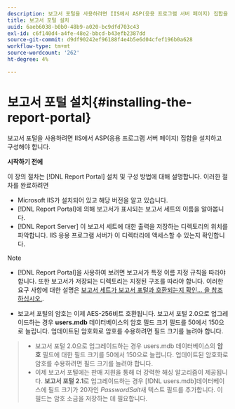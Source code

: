 ```yaml
---
description: 보고서 포털을 사용하려면 IIS에서 ASP(응용 프로그램 서버 페이지) 집합을 설치하고 구성해야 합니다.
title: 보고서 포털 설치
uuid: 6aeb6038-b0b0-48b9-a020-bc9dfd703c43
exl-id: c6f140d4-a4fe-48e2-bbcd-b43efb2387dd
source-git-commit: d9df90242ef96188f4e4b5e6d04cfef196b0a628
workflow-type: tm+mt
source-wordcount: '262'
ht-degree: 4%

---
```


# 보고서 포털 설치{#installing-the-report-portal}

보고서 포털을 사용하려면 IIS에서 ASP(응용 프로그램 서버 페이지) 집합을 설치하고 구성해야 합니다.

**시작하기 전에**

이 장의 절차는 [!DNL Report Portal] 설치 및 구성 방법에 대해 설명합니다. 이러한 절차를 완료하려면

* Microsoft IIS가 설치되어 있고 해당 버전을 알고 있습니다.
* [!DNL Report Portal]에 의해 보고서가 표시되는 보고서 세트의 이름을 알아봅니다.
* [!DNL Report Server] 이 보고서 세트에 대한 출력을 저장하는 디렉토리의 위치를 파악합니다. IIS 응용 프로그램 서버가 이 디렉터리에 액세스할 수 있는지 확인합니다.

>[!NOTE]
>
>* [!DNL Report Portal]을 사용하여 보려면 보고서가 특정 이름 지정 규칙을 따라야 합니다. 또한 보고서가 저장되는 디렉토리는 지정된 구조를 따라야 합니다. 이러한 요구 사항에 대한 설명은 [보고서 세트가 보고서 포털과 호환되는지 확인... 을 참조하십시오.](../../../home/c-rpt-oview/c-install-rpt-port/c-rpt-port-user-inter.md#section-2b141e5d198a4bbea455699126c24706).
   >
   >
* 보고서 포털의 암호는 이제 AES-256비트 호환됩니다. 보고서 포털 2.0으로 업그레이드하는 경우 **users.mdb** 데이터베이스의 암호 필드 크기 필드를 50에서 150으로 늘립니다. 업데이트된 암호화로 암호를 수용하려면 필드 크기를 늘려야 합니다.
>* 보고서 포털 2.0으로 업그레이드하는 경우 users.mdb 데이터베이스의 **암호** 필드에 대한 필드 크기를 50에서 150으로 늘립니다. 업데이트된 암호화로 암호를 수용하려면 필드 크기를 늘려야 합니다.
>* 이제 보고서 포털에는 판매 지원을 통해 더 강력한 해싱 알고리즘이 제공됩니다. **보고서 포털 2.1**&#x200B;로 업그레이드하는 경우 [!DNL users.mdb]데이터베이스에 필드 크기가 20자인 *PasswordSalt*&#x200B;새 텍스트 필드를 추가합니다. 이 필드는 암호 소금을 저장하는 데 필요합니다.

>



